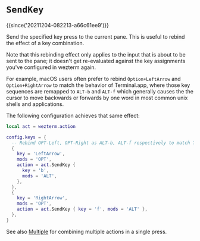 # `SendKey`

{{since('20211204-082213-a66c61ee9')}}

Send the specified key press to the current pane.  This is useful to rebind
the effect of a key combination.

Note that this rebinding effect only applies to the input that is about to be
sent to the pane; it doesn't get re-evaluated against the key assignments
you've configured in wezterm again.

For example, macOS users often prefer to rebind `Option+LeftArrow` and
`Option+RightArrow` to match the behavior of Terminal.app, where those key
sequences are remapped to `ALT-b` and `ALT-f` which generally causes the
the cursor to move backwards or forwards by one word in most common unix
shells and applications.

The following configuration achieves that same effect:

```lua
local act = wezterm.action

config.keys = {
  -- Rebind OPT-Left, OPT-Right as ALT-b, ALT-f respectively to match Terminal.app behavior
  {
    key = 'LeftArrow',
    mods = 'OPT',
    action = act.SendKey {
      key = 'b',
      mods = 'ALT',
    },
  },
  {
    key = 'RightArrow',
    mods = 'OPT',
    action = act.SendKey { key = 'f', mods = 'ALT' },
  },
}
```

See also [Multiple](Multiple.md) for combining multiple actions in a single press.
